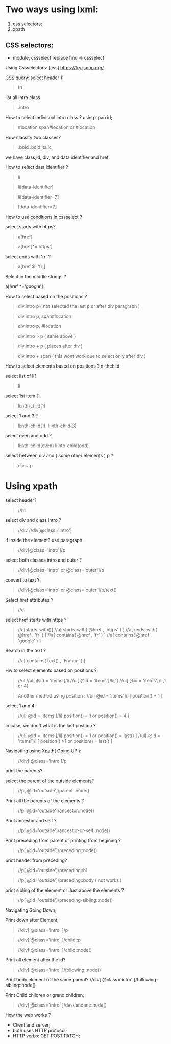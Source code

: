 
# Two ways using lxml:
1. css selectors;
2. xpath


## CSS selectors:
- module: cssselect
replace find -> cssselect


Using Cssselectors:
[css] https://try.jsoup.org/


CSS query:
select header 1:
> h1

list all intro class 
> .intro 

How to select indivisual intro class ? using span id;
>  #location 
> span#location  or #location

How classify two classes?
> .bold
> .bold.italic

we have class,id, div, and data identifier and href;

How to select data identifier ?
> li

> li[data-identifier]

> li[data-identifier=7]

> [data-identifier=7]

How to use conditions in  cssselect ?

select starts with https?

> a[href]

> a[href]^='https']

select ends with 'fr' ?

> a[href $='fr']

Select in the middle strings ?

a[href *='google']

How to select based on the positions ?

> div.intro p ( not selected the last p or after div paragraph )

> div.intro p, span#location

> div.intro p, #location

> div.intro > p ( same above )

> div.intro + p ( places after div )

> div.intro + span ( this wont work due to select only after div )

How to select elements based on positions ? n-thchild

select list of li?

> li

select 1st item ?

> li:nth-child(1)

select 1 and 3 ?

> li:nth-child(1), li:nth-child(3)

select even and odd ?

> li:nth-child(even)
> li:nth-child(odd)

select between div and ( some other elements ) p ?

> div ~ p


# Using xpath

select header?

> //h1

select div and class intro ?

> //div
> //div[@class='intro']

if inside the element? use paragraph

> //div[@class='intro']/p

select both classes intro and outer ?

> //div[@class='intro' or @class='outer']/p

convert to text ?

> //div[@class='intro' or @class='outer']/p/text()

Select href attributes ?
> //a

select href starts with https ?
> //a[starts-with()]
> //a[ starts-with( @href , 'https' ) ]
> //a[ ends-with( @href , 'fr' ) ]
> //a[  contains( @href , 'fr' ) ]
> //a[  contains( @href , 'google' ) ]

Search in the text ?

> //a[  contains(  text() , 'France' ) ]

Hw to select elements based on positions ?

> //ul
> //ul[ @id = 'items']/li
> //ul[ @id = 'items']/li[1]
> //ul[ @id = 'items']/li[1 or 4]

> Another method using position :
> //ul[ @id = 'items']/li[ position() = 1 ]

select 1 and 4:

> //ul[ @id = 'items']/li[ position() = 1  or position() = 4 ]

In case, we don't what is the last position ?
> //ul[ @id = 'items']/li[ position() = 1  or position() = last() ]
> //ul[ @id = 'items']/li[ position() >1  or position() = last() ] 

Navigating using Xpath( Going UP ):

> //div[ @class='intro']/p

print the parents?

select the parent of the outside elements?
> //p[ @id='outside']/parent::node()

Print all the parents of the elements ?
> //p[ @id='outside']/ancestor::node()

Print ancestor and self ?
> //p[ @id='outside']/ancestor-or-self::node()

Print preceding from parent or printing from begining  ?
> //p[ @id='outside']/preceding::node()

print header from preceding?
> //p[ @id='outside']/preceding::h1

> //p[ @id='outside']/preceding::body ( not works )

print sibling of the element or Just above the elements ?
> //p[ @id='outside']/preceding-sibling::node()

Navigating Going Down;

Print down after Element;
> //div[ @class='intro' ]/p

> //div[ @class='intro' ]/child::p

> //div[ @class='intro' ]/child::node()

Print all element after the id?
> //div[ @class='intro' ]/following::node()

Print body element of the same parent?
//div[ @class='intro' ]/following-sibling::node()

Print Child children or grand children;
> //div[ @class='intro' ]/descendant::node()


How the web works ?
- Client and server;
- both uses HTTP protocol;
- HTTP verbs: GET POST PATCH;

